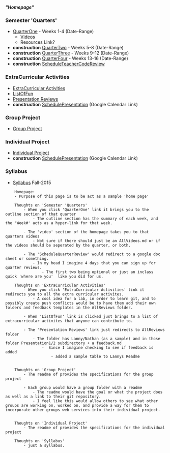 ##### "Homepage"

### Semester 'Quarters'
* [QuarterOne](https://github.com/bciancio/QuickMockup/tree/master/Quarter1#quickNavQuarter1) - Weeks 1-4 (Date-Range)
  * [Videos](https://github.com/bciancio/QuickMockup/tree/master/Quarter1#videos)
  * Resources Link?
*  **construction** [QuarterTwo]() - Weeks 5-8 (Date-Range)
*  **construction** [QuarterThree]() - Weeks 9-12 (Date-Range)
*  **construction** [QuarterFour]() - Weeks 13-16 (Date-Range)
* **construction** [ScheduleTeacherCodeReview](https://github.com/bciancio/QuickMockup#semester-quarters) 

### ExtraCurricular Activities
* [ExtraCurricular Activities](https://github.com/bciancio/QuickMockup/tree/master/ExtracurricularActivities)
* [ListOfFun](https://github.com/bciancio/QuickMockup/blob/master/ExtracurricularActivities/ListOfFun.md)
* [Presentation Reviews](https://github.com/bciancio/QuickMockup/tree/master/ExtracurricularActivities/AllReviews)
* **construction** [SchedulePresentation](https://github.com/bciancio/QuickMockup#extracurricular-activities) (Google Calendar Link)
 
### Group Project
* [Group Project](https://github.com/bciancio/QuickMockup/tree/master/GroupProject)

### Individual Project
* [Individual Project](https://github.com/bciancio/QuickMockup/tree/master/IndividualProject#individualproject)
* **construction** [SchedulePresentation](https://github.com/bciancio/QuickMockup#individual-project) (Google Calendar Link)
 
### Syllabus
* [Syllabus](https://github.com/MadJavaEnterpriseFallEve2015/syllabus/blob/master/README.md#enterprise-java-syllabus) Fall-2015 

```
    Homepage: 
	- Purpose of this page is to be act as a sample 'home page'
	
	Thoughts on 'Semester 'Quarters' 
		- When you click 'QuarterOne' link it brings you to the outline section of that quarter 
			- The outline section has the summary of each week, and the 'Week#' acts as a hyper-link for that week.
			
		- The 'video' section of the homepage takes you to that quarters videos
			- Not sure if there should just be an AllVideos.md or if the videos should be seperated by the quarter, or both.
			
		- The 'ScheduleQuarterReview' would redirect to a google doc sheet or something.
			- In my head I imagine 4 days that you can sign up for quarter reviews.
				- The first two being optional or just an inclass quick 'where are you'  like you did for us.
			
	Thoughts on 'ExtraCurricular Activities'
		- When you click 'ExtraCurricular Activities' link it redirects you to all the extra curricular activites.
			- A cool idea for a lab, in order to learn git, and to possibly create push conflicts would be to have them add their own folders and feedback templates in the AllReviews folder.
				
		- When 'ListOfFun' link is clicked just brings to a list of extracurricular activites that anyone can contribute to.
		
		- The 'Presentation Reviews' link just redirects to AllReviews folder
			- The folder has Lanny/Nathan (as a sample) and in those folder Presentation1/2 subdirectory + a feedback.md
				-  Since I imagine checking to see if feedback is added 
					- added a sample table to Lannys Readme
					
					
	Thoughts on 'Group Project'
		- The readme of provides the specifications for the group project
		
		- Each group would have a group folder with a readme
			- The readme would have the goal or what the project does as well as a link to their git repository.
			- I feel like this would allow others to see what other groups are working on, worked on, and provide a way for them to incorporate other groups web services into their individual project.
			
			
	Thoughts on 'Individual Project'
		- The readme of provides the specifications for the individual project
		
	Thoughts on 'Syllabus'
		- just a syllabus. 
```


